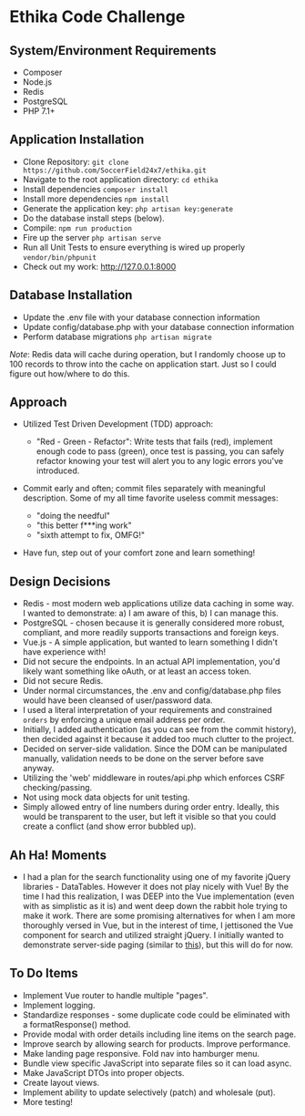 # Ethika Code Challenge

## System/Environment Requirements
* Composer
* Node.js
* Redis
* PostgreSQL
* PHP 7.1+

## Application Installation

* Clone Repository:  `git clone https://github.com/SoccerField24x7/ethika.git`
* Navigate to the root application directory: `cd ethika`
* Install dependencies `composer install`
* Install more dependencies `npm install`
* Generate the application key:  `php artisan key:generate`
* Do the database install steps (below).
* Compile: `npm run production`
* Fire up the server `php artisan serve`
* Run all Unit Tests to ensure everything is wired up properly `vendor/bin/phpunit`
* Check out my work: http://127.0.0.1:8000

## Database Installation

* Update the .env file with your database connection information
* Update config/database.php with your database connection information
* Perform database migrations `php artisan migrate`

_Note_: Redis data will cache during operation, but I randomly choose up to 100 records to throw into the cache on application start. Just so I could figure out how/where to do this.

## Approach

* Utilized Test Driven Development (TDD) approach:
    * "Red - Green - Refactor": Write tests that fails (red), implement enough code to pass (green), once test is passing, you can safely refactor knowing your test will alert you to any logic errors you've introduced.
* Commit early and often; commit files separately with meaningful description. Some of my all time favorite useless commit messages:
    * "doing the needful"
    * "this better f***ing work"
    * "sixth attempt to fix, OMFG!"
    
* Have fun, step out of your comfort zone and learn something!

## Design Decisions

* Redis - most modern web applications utilize data caching in some way. I wanted to demonstrate: a) I am aware of this, b) I can manage this.
* PostgreSQL - chosen because it is generally considered more robust, compliant, and more readily supports transactions and foreign keys.
* Vue.js - A simple application, but wanted to learn something I didn't have experience with!
* Did not secure the endpoints.  In an actual API implementation, you'd likely want something like oAuth, or at least an access token.
* Did not secure Redis. 
* Under normal circumstances, the .env and config/database.php files would have been cleansed of user/password data.
* I used a literal interpretation of your requirements and constrained `orders` by enforcing a unique email address per order.
* Initially, I added authentication (as you can see from the commit history), then decided against it because it added too much clutter to the project.
* Decided on server-side validation. Since the DOM can be manipulated manually, validation needs to be done on the server before save anyway.
* Utilizing the 'web' middleware in routes/api.php which enforces CSRF checking/passing.
* Not using mock data objects for unit testing.
* Simply allowed entry of line numbers during order entry. Ideally, this would be transparent to the user, but left it visible so that you could create a conflict (and show error bubbled up).

## Ah Ha! Moments
* I had a plan for the search functionality using one of my favorite jQuery libraries - DataTables.  However it does not play nicely with Vue! By the time I had this realization, I was DEEP into the Vue implementation (even with as simplistic as it is) and went deep down the rabbit hole trying to make it work.  There are some promising alternatives for when I am more thoroughly versed in Vue, but in the interest of time, I jettisoned the Vue component for search and utilized straight jQuery. I initially wanted to demonstrate server-side paging (similar to <a href="https://github.com/SoccerField24x7/joybird/blob/master/app/Http/Controllers/JoybirdController.php">this</a>), but this will do for now.

## To Do Items
* Implement Vue router to handle multiple "pages".
* Implement logging.
* Standardize responses - some duplicate code could be eliminated with a formatResponse() method.
* Provide modal with order details including line items on the search page.
* Improve search by allowing search for products. Improve performance.
* Make landing page responsive. Fold nav into hamburger menu.
* Bundle view specific JavaScript into separate files so it can load async.
* Make JavaScript DTOs into proper objects.
* Create layout views.
* Implement ability to update selectively (patch) and wholesale (put).
* More testing!

